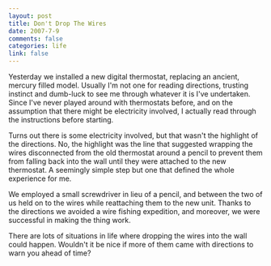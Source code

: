 ```yaml
--- 
layout: post
title: Don't Drop The Wires
date: 2007-7-9
comments: false
categories: life
link: false
---
```

Yesterday we installed a new digital thermostat, replacing an ancient, mercury filled model.  Usually I'm not one for reading directions, trusting instinct and dumb-luck to see me through whatever it is I've undertaken.  Since I've never played around with thermostats before, and on the assumption that there might be electricity involved, I actually read through the instructions before starting.

Turns out there is some electricity involved, but that wasn't the highlight of the directions.  No, the highlight was the line that suggested wrapping the wires disconnected from the old thermostat around a pencil to prevent them from falling back into the wall until they were attached to the new thermostat.  A seemingly simple step but one that defined the whole experience for me.

We employed a small screwdriver in lieu of a pencil, and between the two of us held on to the wires while reattaching them to the new unit.  Thanks to the directions we avoided a wire fishing expedition, and moreover, we were successful in making the thing work.

There are lots of situations in life where dropping the wires into the wall could happen.  Wouldn't it be nice if more of them came with directions to warn you ahead of time?
